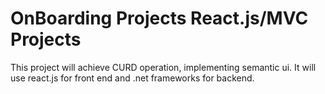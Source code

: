 # OnBoarding Projects React.js/MVC Projects
This project will achieve CURD operation, implementing semantic ui.
It will use react.js for front end and .net frameworks for backend.
